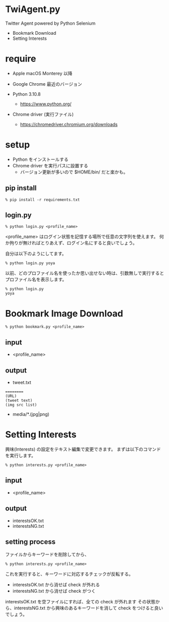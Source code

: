 # TwiAgent.py

Twitter Agent powered by Python Selenium

- Bookmark Download
- Setting Interests

# require

- Apple macOS Monterey 以降

- Google Chrome 最近のバージョン

- Python 3.10.8
  - https://www.python.org/

- Chrome driver (実行ファイル)
  - https://chromedriver.chromium.org/downloads

# setup

- Python をインストールする
- Chrome driver を実行パスに設置する
  - バージョン更新が多いので $HOME/bin/ だと楽かも。

## pip install

```
% pip install -r requirements.txt
```

## login.py


```
% python login.py <profile_name>
```

<profile_name> はログイン状態を記憶する場所で任意の文字列を使えます。
何か拘りが無ければとりあえず、ログイン名にすると良いでしょう。

自分は以下のようにしてます。

```
% python login.py yoya
```

以前、どのプロファイル名を使ったか思い出せない時は、引数無しで実行するとプロファイル名を表示します。

```
% python login.py
yoya
```



# Bookmark Image Download

```
% python bookmark.py <profile_name>
```

## input

- <profile_name>

## output

- tweet.txt
```
========
(URL)
(tweet text)
(img src list)
```

- media/*.(jpg|png)

# Setting Interests

興味(Interests) の設定をテキスト編集で変更できます。
まずは以下のコマンドを実行します。

```
% python interests.py <profile_name>
```
## input

- <profile_name>

## output

- interestsOK.txt
- interestsNG.txt

## setting process

ファイルからキーワードを削除してから、

```
% python interests.py <profile_name>
```

これを実行すると、キーワードに対応するチェックが反転する。

- interestsOK.txt から消せば check が外れる
- interestsNG.txt から消せば check がつく

interestsOK.txt を空ファイルにすれば、全ての check が外れます
その状態から、interestsNG.txt から興味のあるキーワードを消して
check をつけると良いでしょう。
